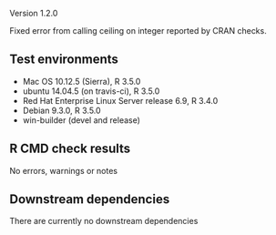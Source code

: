 Version 1.2.0

Fixed error from calling ceiling on integer reported by CRAN checks.
 
## Test environments
* Mac OS 10.12.5 (Sierra), R 3.5.0
* ubuntu 14.04.5 (on travis-ci), R 3.5.0
* Red Hat Enterprise Linux Server release 6.9, R 3.4.0
* Debian 9.3.0, R 3.5.0
* win-builder (devel and release)

## R CMD check results
No errors, warnings or notes

## Downstream dependencies
There are currently no downstream dependencies